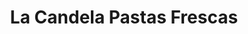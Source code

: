 ---
title: "La Candela Pastas Frescas"
url: /ciudad-autonoma-de-buenos-aires/la-candela-pastas-frescas/
shop: pasta
---